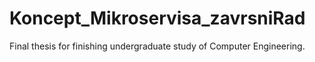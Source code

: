 # Koncept_Mikroservisa_zavrsniRad

Final thesis for finishing undergraduate study of Computer Engineering.
